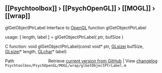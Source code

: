 ## [[Psychtoolbox]] &#8250; [[PsychOpenGL]] &#8250; [[MOGL]] &#8250; [[wrap]]

glGetObjectPtrLabel  Interface to [OpenGL](OpenGL) function glGetObjectPtrLabel  
  
usage:  [ length, label ] = glGetObjectPtrLabel( ptr, bufSize )  
  
C function:  void glGetObjectPtrLabel(const void\* ptr, [GLsizei](GLsizei) bufSize, [GLsizei](GLsizei)\* length, [GLchar](GLchar)\* label)  




<div class="code_header" style="text-align:right;">
  <span style="float:left;">Path&nbsp;&nbsp;</span> <span class="counter">Retrieve <a href=
  "https://raw.github.com/Psychtoolbox-3/Psychtoolbox-3/beta/Psychtoolbox/PsychOpenGL/MOGL/wrap/glGetObjectPtrLabel.m">current version from GitHub</a> | View <a href=
  "https://github.com/Psychtoolbox-3/Psychtoolbox-3/commits/beta/Psychtoolbox/PsychOpenGL/MOGL/wrap/glGetObjectPtrLabel.m">changelog</a></span>
</div>
<div class="code">
  <code>Psychtoolbox/PsychOpenGL/MOGL/wrap/glGetObjectPtrLabel.m</code>
</div>


